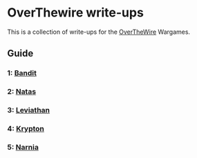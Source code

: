 # OverThewire write-ups
This is a collection of write-ups for the [OverTheWire](https://overthewire.org/wargames/) Wargames. <br>
## Guide
### 1: [Bandit](https://github.com/danithen/over-the-wire-write-ups/blob/main/write-ups/Bandit.md)
### 2: [Natas](https://github.com/danithen/over-the-wire-write-ups/blob/main/write-ups/Natas.md)
### 3: [Leviathan](https://github.com/danithen/over-the-wire-write-ups/blob/main/write-ups/Leviathan.md)
### 4: [Krypton](https://github.com/danithen/over-the-wire-write-ups/blob/main/write-ups/Krypton.md)
### 5: [Narnia](https://github.com/danithen/over-the-wire-write-ups/blob/main/write-ups/Narnia.md)
